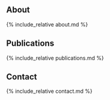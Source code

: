 ## About

{% include_relative about.md %}

## Publications

{% include_relative publications.md %}

## Contact

{% include_relative contact.md %}
